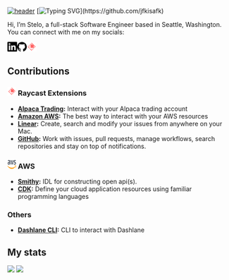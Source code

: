 [![header](https://capsule-render.vercel.app/api?type=waving&height=150&color=3239FB&textBg=false&section=header)](https://github.com/jfkisafk)
[![Typing SVG](https://readme-typing-svg.demolab.com?font=SF+Mono&size=25&pause=1000&color=4169E1&random=false&width=435&lines=Bonjour!+%F0%9F%91%8B;Je+m'appelle+Stelo.)](https://github.com/jfkisafk)

Hi, I’m Stelo, a full-stack Software Engineer based in Seattle, Washington. You can connect with me on my socials:

<a href="https://www.linkedin.com/in/stelo" target="_blank">
	<picture>
	  <source media="(prefers-color-scheme: dark)" srcset="./icons/dark/linkedin.svg" width="22" align="left">
	  <img src="./icons/light/linkedin.svg" width="22" align="left">
	</picture>
</a>
<a href="https://www.github.com/jfkisafk" target="_blank">
	<picture>
	  <source media="(prefers-color-scheme: dark)" srcset="./icons/dark/github.svg" width="22" align="left">
	  <img src="icons/light/github.svg" width="22" align="left">
	</picture>
</a>
<a href="https://www.raycast.com/stelo"><img src="./icons/raycast.png" alt="raycast" width="22" /></a>
<br />

## Contributions

### <img src="./icons/raycast.png" alt="raycast" width="20" height="20"/> Raycast Extensions

* **[Alpaca Trading](https://www.raycast.com/stelo/alpaca-trading):** Interact with your Alpaca trading account
* **[Amazon AWS](https://www.raycast.com/Falcon/aws):** The best way to interact with your AWS resources
* **[Linear](https://www.raycast.com/linear/linear):** Create, search and modify your issues from anywhere on your Mac.
* **[GitHub](https://www.raycast.com/raycast/github):** Work with issues, pull requests, manage workflows, search repositories and stay on top of notifications.

### <img src="./icons/aws.png" alt="raycast" width="20" height="20"/> AWS

* **[Smithy](https://github.com/smithy-lang/smithy):** IDL for constructing open api(s).
* **[CDK](https://aws.amazon.com/cdk/):** Define your cloud application resources using familiar programming languages

### Others
* **[Dashlane CLI](https://github.com/Dashlane/dashlane-cli):** CLI to interact with Dashlane

## My stats
[![](https://gitstats.stelo.app/api/top-langs/?username=jfkisafk&theme=tokyonight&bg_color=00000000&layout=compact&langs_count=10&hide_title=true&hide_border=true&role=OWNER,COLLABORATOR)](https://github.com/jfkisafk)
[![](https://gitstats.stelo.app/api/?username=jfkisafk&theme=tokyonight&bg_color=00000000&show_icons=true&count_private=true&hide_title=true&rank_icon=github&line_height=28&hide_border=true&role=OWNER,COLLABORATOR&hide=stars,contribs)](https://github.com/jfkisafk)
